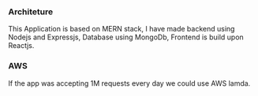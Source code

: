 ### Architeture

This Application is based on MERN stack, I have made backend using Nodejs and Expressjs, Database using MongoDb, Frontend is build upon Reactjs.

### AWS
If the app was accepting 1M requests every day we could use AWS lamda.
